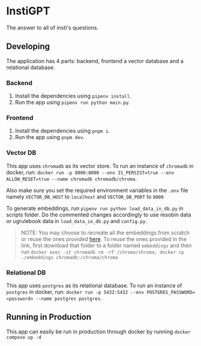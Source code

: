 # InstiGPT

The answer to all of insti's questions.

## Developing

The application has 4 parts: backend, frontend a vector database and a relational database.

### Backend

1. Install the dependencies using `pipenv install`.
1. Run the app using `pipenv run python main.py`.

### Frontend

1. Install the dependencies using `pnpm i`.
1. Run the app using `pnpm dev`.

### Vector DB

This app uses `chromadb` as its vector store.
To run an instance of `chromadb` in docker, run: `docker run -p 8000:8000 --env IS_PERSIST=true --env ALLOW_RESET=true --name chromadb chromadb/chroma`.

Also make sure you set the required environment variables in the `.env` file namely `VECTOR_DB_HOST` to `localhost` and `VECTOR_DB_PORT` to `8000`

To generate embeddings, run `pipenv run python load_data_in_db.py` in scripts folder. Do the commented changes accordingly to use resobin data or ugrulebook data in `load_data_in_db.py` and `config.py`.

> NOTE: You may choose to recreate all the embeddings from scratch or reuse the ones provided [here](https://drive.google.com/drive/folders/1vFAeUbUiJcg4Q_3eNbPgA1SHu7_zWG6t?usp=sharing). To reuse the ones provided in the link, first download that folder to a folder named `embeddings` and then run `docker exec -it chromadb rm -rf /chroma/chroma; docker cp ./embeddings chromadb:/chroma/chroma`

### Relational DB

This app uses `postgres` as its relational database.
To run an instance of `postgres` in docker, run: `docker run -p 5432:5432 --env POSTGRES_PASSWORD=<password> --name postgres postgres`.

## Running in Production

This app can easily be run in production through docker by running `docker compose up -d`

